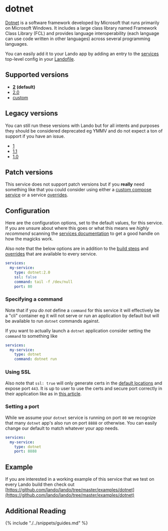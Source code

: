 dotnet
======

[Dotnet](https://en.wikipedia.org/wiki/.NET_Framework) is a software framework developed by Microsoft that runs primarily on Microsoft Windows. It includes a large class library named Framework Class Library (FCL) and provides language interoperability (each language can use code written in other languages) across several programming languages.

You can easily add it to your Lando app by adding an entry to the [services](./../config/services.md) top-level config in your [Landofile](./../config/lando.html).

<!-- toc -->

Supported versions
------------------

*   **[2](https://hub.docker.com/r/microsoft/dotnet/)** **(default)**
*   [2.0](https://hub.docker.com/r/microsoft/dotnet/)
*   [custom](./../config/services.md#advanced)

Legacy versions
---------------

You can still run these versions with Lando but for all intents and purposes they should be considered deprecated eg YMMV and do not expect a ton of support if you have an issue.

*   [1](https://hub.docker.com/r/microsoft/dotnet/)
*   [1.1](https://hub.docker.com/r/microsoft/dotnet/)
*   [1.0](https://hub.docker.com/r/microsoft/dotnet/)

Patch versions
--------------

This service does not support patch versions but if you **really** need something like that you could consider using either a [custom compose service](./compose.md) or a service [overrides](./../config/services.md#overrides).

Configuration
-------------

Here are the configuration options, set to the default values, for this service. If you are unsure about where this goes or what this means we *highly recommend* scanning the [services documentation](./../config/services.md) to get a good handle on how the magicks work.

Also note that the below options are in addition to the [build steps](./../config/services.md#build-steps) and [overrides](./../config/services.md#overrides) that are available to every service.

```yaml
services:
  my-service:
    type: dotnet:2.0
    ssl: false
    command: tail -f /dev/null
    port: 80
```

### Specifying a command

Note that if you *do not* define a `command` for this service it will effectively be a "cli" container eg it will not serve or run an application by default but will be available to run `dotnet` commands against.

If you want to actually launch a `dotnet` application consider setting the `command` to something like

```yaml
services:
  my-service:
    type: dotnet
    command: dotnet run
```

### Using SSL

Also note that `ssl: true` will only generate certs in the [default locations](./../config/security.md) and expose port `443`. It is up to user to use the certs and secure port correctly in their application like as in [this article](https://asp.net-hacker.rocks/2018/07/05/aspnetcore-ssl.html).

### Setting a port

While we assume your `dotnet` service is running on port `80` we recognize that many `dotnet` app's also run on port `8888` or otherwise. You can easily change our default to match whatever your app needs.

```yaml
services:
  my-service:
    type: dotnet
    port: 8888
```

Example
-------

If you are interested in a working example of this service that we test on every Lando build then check out
[https://github.com/lando/lando/tree/master/examples/dotnet](https://github.com/lando/lando/tree/master/examples/dotnet)

Additional Reading
------------------

{% include "./../snippets/guides.md" %}

